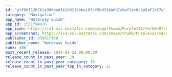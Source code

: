 ```yaml
---
id: "e1f06f12b7b1a396ba8fe2d8218bba107cf0bd318a097cbaf1ec8c5a5af1c67e"
category: "Navigation"
app_name: "Waterway Guide"
app_id: 1551794976
app_icon: https://is1-ssl.mzstatic.com/image/thumb/Purple116/v4/b9/8f/dc/b98fdcc3-cee9-6141-2d9d-9652fcf29a72/AppIcon-WWG-1x_U007emarketing-0-10-0-85-220-0.png/1024x1024bb.png
app_screenshot: https://is1-ssl.mzstatic.com/image/thumb/Purple122/v4/ec/1e/2c/ec1e2cca-fab3-2a29-c0df-958d663f47dc/bba9b4f4-8620-4e1f-b33a-3ad00b9528b2_iphone_12_TOC_View.png/1242x2688bb.png
publisher_id: 958617198
publisher_name: "Waterway Guide"
rank: 480
most_recent_release: 2024-01-22 00:00:00
release_count_in_past_year: 10
release_count_in_past_year_category: 10
release_count_in_past_year_top_in_category: 21
---
```


